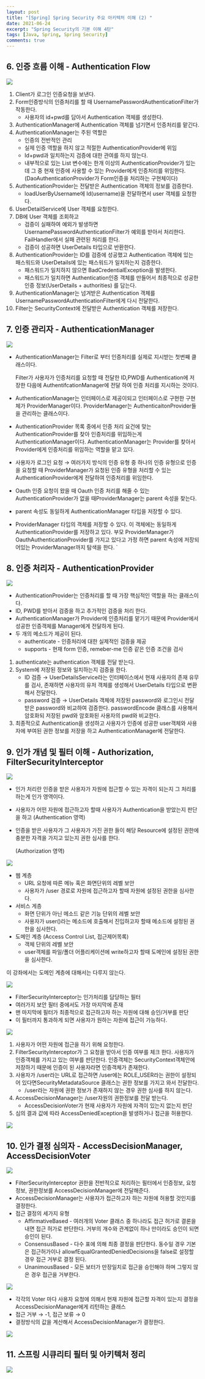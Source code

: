 ```yaml
---
layout: post
title: "[Spring] Spring Security 주요 아키텍처 이해 (2) "
date: 2021-06-24
excerpt: "Spring Security의 기본 이해 4탄"
tags: [Java, Spring, Spring Security]
comments: true
---
```

## 6. 인증 흐름 이해 - Authentication Flow

<img src ="https://eunmik.github.io/bonita.blog/assets/img/2021/0624/img1.JPG" />


1. Client가 로그인 인증요청을 보낸다. 
2. Form인증방식의 인증처리를 할 때 UsernamePasswordAuthenticationFilter가 작동한다. 
    - 사용자의 id+pwd를 담아서 Authentication 객체를 생성한다.
3. AuthenticationManager에 Authentication 객체를 넘기면서 인증처리를 맡긴다. 
4. AuthenticationManager는 주된 역할은 
    - 인증의 전반적인 관리
    - 실제 인증 역할을 하지 않고 적절한 AuthenticationProvider에 위임
    - Id+pwd과 일치하는지 검증에 대한 관여를 하지 않는다.
    - 내부적으로 있는 List 변수에는 한개 이상의 AuthenticationProvider가 있는데 그 중 현재 인증에 사용할 수 있는 Provider에게 인증처리를 위임한다. (DaoAuthenticationProvider가 Form인증을 처리하는 구현체이다)
5. AuthenticationProvider는 전달받은 Authentication 객체의 정보를 검증한다. 
    - loadUserByUsername에 Id(username)을 전달하면서 user 객체를 요청한다.
6. UserDetailService에 User 객체를 요청한다. 
7. DB에 User 객체를 조회하고 
    - 검증이 실패하여 예외가 발생하면 UsernamePasswordAuthenticationFilter가 예외를 받아서 처리한다. FailHandler에서 실패 관련된 처리를 한다.
    - 검증이 성공하면 UserDetails 타입으로 반환한다.
8. AuthenticationProvider는 ID를 검증에 성공했고 Authentication 객체에 있는 패스워드와 UserDetails에 있는 패스워드가 일치하는지 검증한다. 
    - 패스워드가 일치하지 않으면 BadCredentialException을 발생한다.
    - 패스워드가 일치하면 Authentication인증 객체를 만들어서 최종적으로 성공한 인증 정보(UserDetails + authorities) 를 담는다.
9. AuthenticationManager는 넘겨받은 Authentication 객체를 UsernamePasswordAuthenticationFilter에게 다시 전달한다. 
10. Filter는 SecurityContext에 전달받은 Authentication 객체를 저장한다. 

## 7. 인증 관리자 - AuthenticationManager

<img src ="https://eunmik.github.io/bonita.blog/assets/img/2021/0624/img2.JPG" />

- AuthenticationManager는 Filter로 부터 인증처리를 실제로 지시받는 첫번째 클래스이다.

    Filter가 사용자가 인증처리를 요청할 때 전달한 ID,PWD를 Authentication에 저장한 다음에 AuthentifcationManager에 전달 하여 인증 처리를 지시하는 것이다. 

- AuthenticationManager는 인터페이스로 제공이되고 인터페이스로 구현한 구현체가 ProviderManager이다.  ProviderManager는 AuthenticaitonProvider들을 관리하는 클래스이다.
- AuthenticationProvider 목록 중에서 인증 처리 요건에 맞는 AuthenticationProvider를 찾아 인증처리를 위임하는게 AuthenticationManager이다. AuthenticationManager는 Provider를 찾아서 Provider에게 인증처리를 위임하는 역할을 맡고 있다.
- 사용자가 로그인 요청 → 여러가지 방식의 인증 유형 중 하나의 인증 유형으로 인증을 요청할 때 ProviderManager가 요청된 인증 유형을 처리할 수 있는 AuthenticationProvider에게 전달하여 인증처리를 위임한다.
- Oauth 인증 요청이 왔을 때 Oauth 인증 처리를 해줄 수 있는 AuthenticationProvider가 없을 때ProviderManager는 parent 속성을 찾는다.
- parent 속성도 동일하게 AuthenticationManager 타입을 저장할 수 있다.
- ProviderManager 타입의 객체를 저장할 수 있다. 이 객체에는 동일하게 AuthenticationProvider를 저장하고 있다. 부모 ProviderManager가 OauthAuthenticationProvider를 가지고 있다고 가정 하면 parent 속성에 저장되어있는 ProviderManager까지 탐색을 한다. `

## 8. 인증 처리자 - AuthenticationProvider

<img src ="https://eunmik.github.io/bonita.blog/assets/img/2021/0624/img3.JPG" />

- AuthenticationProvider는 인증처리를 할 때 가장 핵심적인 역할을 하는 클래스이다.
- ID, PWD를 받아서 검증을 하고 추가적인 검증을 처리 한다.
- AuthenticationManager가 Provider에 인증처리를 맡기기 때문에 Provider에서 성공한 인증객체를 Manager에게 전달하게 된다.
- 두 개의 메소드가 제공이 된다.
    - authenticate - 인증처리에 대한 실제적인 검증을 제공
    - supports  - 현재 form 인증, remeber-me 인증 같은 인증 조건을 검사
1. authenticate는 authentication 객체를 전달 받는다. 
2. System에 저장된 정보와 일치하는지 검증을 한다. 
    - ID 검증 → UserDetailsService라는 인터페이스에서 현재 사용자의 존재 유무를 검사, 존재하면 사용자의 유저 객체를 생성해서 UserDetails 타입으로 변환해서 전달한다.
    - password 검증 → UserDetails 객체에 저장된 password와 로그인시 전달 받은 password와 비교하여 검증한다. passwordEncode 클래스를 사용해서 암호화되 저장된 pwd와 암호화된 사용자의 pwd와 비교한다.
3. 최종적으로 Authentication을 생성하고 사용자가 인증에 성공한 user객체와 사용자에 부여된 권한 정보를 저장을 하고 AuthenticationManager에 전달한다. 

### 

## 9. 인가 개념 및 필터 이해 - Authorization, FilterSecurityInterceptor

<img src ="https://eunmik.github.io/bonita.blog/assets/img/2021/0624/img4.JPG" />

- 인가 처리란 인증을 받은 사용자가 자원에 접근할 수 있는 자격이 되는지 그 처리를 하는게 인가 영역이다.
- 사용자가 어떤 자원에 접근하고자 할때 사용자가 Authentication을 받았는지 판단을 하고 (Authentication 영역)
- 인증을 받은 사용자가 그 사용자가 가진 권한 들이 해당 Resource에 설정된 권한에 충분한 자격을 가지고 있는지 권한 심사를 한다.

    (Authorization 영역) 

<img src ="https://eunmik.github.io/bonita.blog/assets/img/2021/0624/img5.JPG" />

- 웹 계층
    - URL 요청에 따른 메뉴 혹은 화면단위의 레벨 보안
    - 사용자가 /user 경로로 자원에 접근하고자 할때 자원에 설정된 권한을 심사한다.
- 서비스 게층
    - 화면 단위가 아닌 메소드 같은 기능 단위의 레벨 보안
    - 사용자가 user()라는 메소드에 호출해서 진입하고자 할때 메소드에 설정된 권한을 심사한다.
- 도메인 계층 (Access Control List, 접근제어목록)
    - 객체 단위의 레벨 보안
    - user객체를 파일/폴더 어플리케이션에 write하고자 할때 도메인에 설정된 권한을 심사한다.

이 강좌에서는 도메인 계층에 대해서는 다루지 않는다. 

<img src ="https://eunmik.github.io/bonita.blog/assets/img/2021/0624/img6.JPG" />

- FilterSecurityInterceptor는 인가처리를 담당하는 필터
- 여러가지 보안 필터 중에서도 가장 마지막에 존재
- 맨 마지막에 필터가 최종적으로 접근하고자 하는 자원에 대해 승인/거부를 판단
- 이 필터까지 통과하게 되면 사용자가 원하는 자원에 접근이 가능하다.

<img src ="https://eunmik.github.io/bonita.blog/assets/img/2021/0624/img7.JPG" />

1. 사용자가 어떤 자원에 접근을 하기 위해 요청한다. 
2. FilterSecurityInterceptor가 그 요청을 받아서 인증 여부를 체크 한다. 사용자가 인증객체를 가지고 있는 여부를 판단한다. 인증객체는 SecurityContext객체안에 저장하기 때문에 인증이 된 사용자라면 인증객체가 존재한다. 
3. 사용자가 /user라는 URL로 접근하면 /user에는 ROLE_USER라는 권한이 설정되어 있다면SecurityMetadataSource 클래스는 권한 정보를 가지고 와서 전달한다. 
    - /user라는 자원에 권한 정보가 존재하지 않는 경우 권한 심사를 하지 않는다.
4. AccessDecisionManager는 /user자원의 권한정보를 전달 받는다. 
    - AccessDecisionVoter가 현재 사용자가 자원에 자격이 있는지 없는지 판단
5. 심의 결과 값에 따라 AccessDeniedException을 발생하거나 접근을 허용한다. 

<img src ="https://eunmik.github.io/bonita.blog/assets/img/2021/0624/img8.JPG" />

## 10. 인가 결정 심의자 - AccessDecisionManager, AccessDecisionVoter

<img src ="https://eunmik.github.io/bonita.blog/assets/img/2021/0624/img9.JPG" />

- FilterSecurityInterceptor 권한을 전반적으로 처리하는 필터에서 인증정보, 요청정보, 권한정보를 AccessDecisionManager에 전달해준다.
- AccessDecisionManager는 사용자가 접근하고자 하는 자원에 허용할 것인지를 결정한다.
- 접근 결정의 세가지 유형
    - AffirmativeBased - 여러개의 Voter 클래스 중 하나라도 접근 허가로 결론을 내면 접근 허가로 판단한다. 거부의 개수와 관계없이 하나 만이라도 승인이 되면 승인이 된다.
    - ConsensusBased - 다수 표에 의해 최종 결정을 판단한다. 동수일 경우 기본은 접근허가이나 allowfEqualGrantedDeniedDecisions을 false로 설정할 경우 접근 거부로 결정 된다.
    - UnanimousBased - 모든 보터가 만장일치로 접근을 승인해야 하며 그렇지 않은 경우 접근을 거부한다.

<img src ="https://eunmik.github.io/bonita.blog/assets/img/2021/0624/img10.JPG" />

- 각각의 Voter 마다 사용자 요청에 의해서 현재 자원에 접근할 자격이 있는지 결정을 AccessDecisionManager에게 리턴하는 클래스
- 접근 거부 → -1, 접근 보류 → 0
- 결정방식의 값을 계산해서 AccessDecisionManager가 결정한다.

<img src ="https://eunmik.github.io/bonita.blog/assets/img/2021/0624/img11.JPG" />

## 11. 스프링 시큐리티 필터 및 아키텍처 정리

<img src ="https://eunmik.github.io/bonita.blog/assets/img/2021/0624/img12.JPG" />